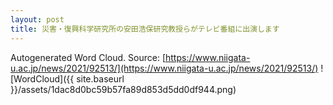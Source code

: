 ```yaml
---
layout: post
title: 災害・復興科学研究所の安田浩保研究教授らがテレビ番組に出演します
---
```

Autogenerated Word Cloud.
Source\: [https://www.niigata-u.ac.jp/news/2021/92513/](https://www.niigata-u.ac.jp/news/2021/92513/)
![WordCloud]({{ site.baseurl }}/assets/1dac8d0bc59b57fa89d853d5dd0df944.png)